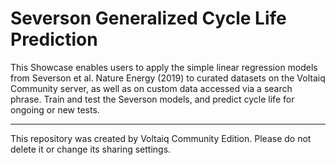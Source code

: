 # Severson Generalized Cycle Life Prediction

This Showcase enables users to apply the simple linear regression models from Severson et al. Nature Energy (2019) to curated datasets on the Voltaiq Community server, as well as on custom data accessed via a search phrase. Train and test the Severson models, and predict cycle life for ongoing or new tests.

---

This repository was created by Voltaiq Community Edition. Please do not delete it or change its
sharing settings.
